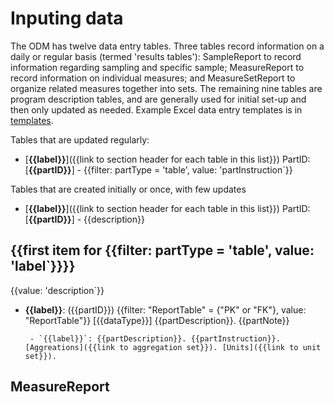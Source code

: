 # Inputing data

The ODM has twelve data entry tables. Three tables record information on a daily or regular basis (termed 'results tables'): SampleReport to record information regarding sampling and specific sample; MeasureReport to record information on individual measures; and MeasureSetReport to organize related measures together into sets. The remaining nine tables are program description tables, and are generally used for initial set-up and then only updated as needed. Example Excel data entry templates is in [templates]().

Tables that are updated regularly:

<!-- create list of tables from partType = table, class = results  -->
<!-- order???? -->

- [**{{label}}**]({{link to section header for each table in this list}}) PartID: [**{{partID}}**] - {{filter: partType = 'table', value: 'partInstruction`}}

<!-- create list of tables from partType = table, class = programDescription -->

Tables that are created initially or once, with few updates

<!-- create list of tables from partType = table, class = results or programDescription -->

- [**{{label}}**]({{link to section header for each table in this list}}) PartID: [**{{partID}}**] - {{description}}

<!-- list of tables that is generated from parts.csv -->

## {{first item for {{filter: partType = 'table', value: 'label`}}}}

{{value: 'description`}}

<!-- {{select: 'SampleReport', filter: {'Input', 'FK', 'Header', 'PK' }} -->
<!-- {{order: 'PK', 'FK', 'Header' }}                                  -->
<!-- {{entry = 'order'}}                                               -->

<!-- for each entery -->

- **{{label}}**: ({{partID}}) {{filter: "ReportTable" = {"PK" or "FK"}, value: "ReportTable"}} [{{dataType}}] {{partDescription}}. {{partNote}}
  <!-- if entry {{partType = 'measure'}} then the following to 'END partype = 'measure' -->
       - `{{label}}`: {{partDescription}}. {{partInstruction}}. [Aggreations]({{link to aggregation set}}). [Units]({{link to unit set}}).

## MeasureReport

<!-- same as Measur eTable>
